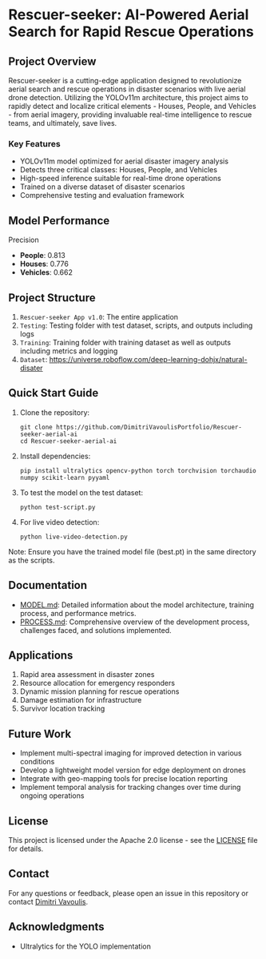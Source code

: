 # Rescuer-seeker: AI-Powered Aerial Search for Rapid Rescue Operations

## Project Overview

Rescuer-seeker is a cutting-edge application designed to revolutionize aerial search and rescue operations in disaster scenarios with live aerial drone detection. Utilizing the YOLOv11m architecture, this project aims to rapidly detect and localize critical elements - Houses, People, and Vehicles - from aerial imagery, providing invaluable real-time intelligence to rescue teams, and ultimately, save lives.

### Key Features

- YOLOv11m model optimized for aerial disaster imagery analysis
- Detects three critical classes: Houses, People, and Vehicles
- High-speed inference suitable for real-time drone operations
- Trained on a diverse dataset of disaster scenarios
- Comprehensive testing and evaluation framework

## Model Performance

Precision
- **People**: 0.813
- **Houses**: 0.776
- **Vehicles**: 0.662

## Project Structure

1. `Rescuer-seeker App v1.0`: The entire application
2. `Testing`: Testing folder with test dataset, scripts, and outputs including logs
3. `Training`: Training folder with training dataset as well as outputs including metrics and logging
4. `Dataset`: https://universe.roboflow.com/deep-learning-dohjx/natural-disater

## Quick Start Guide

1. Clone the repository:
   ```
   git clone https://github.com/DimitriVavoulisPortfolio/Rescuer-seeker-aerial-ai
   cd Rescuer-seeker-aerial-ai
   ```

2. Install dependencies:
   ```
   pip install ultralytics opencv-python torch torchvision torchaudio numpy scikit-learn pyyaml
   ```

3. To test the model on the test dataset:
   ```
   python test-script.py
   ```

4. For live video detection:
   ```
   python live-video-detection.py
   ```

Note: Ensure you have the trained model file (best.pt) in the same directory as the scripts.

## Documentation

- [MODEL.md](MODEL.md): Detailed information about the model architecture, training process, and performance metrics.
- [PROCESS.md](PROCESS.md): Comprehensive overview of the development process, challenges faced, and solutions implemented.

## Applications

1. Rapid area assessment in disaster zones
2. Resource allocation for emergency responders
3. Dynamic mission planning for rescue operations
4. Damage estimation for infrastructure
5. Survivor location tracking

## Future Work

- Implement multi-spectral imaging for improved detection in various conditions
- Develop a lightweight model version for edge deployment on drones
- Integrate with geo-mapping tools for precise location reporting
- Implement temporal analysis for tracking changes over time during ongoing operations

## License

This project is licensed under the Apache 2.0 license - see the [LICENSE](LICENSE) file for details.

## Contact

For any questions or feedback, please open an issue in this repository or contact [Dimitri Vavoulis](mailto:dimitrivavoulis3@gmail.com).

## Acknowledgments

- Ultralytics for the YOLO implementation
